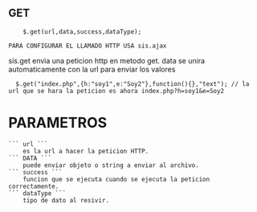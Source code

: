## GET

```
    $.get(url,data,success,dataType);
```

``` PARA CONFIGURAR EL LLAMADO HTTP USA sis.ajax ```

sis.get envia una peticion http en metodo get. data se unira automaticamente con la url para enviar los valores

```
  $.get("index.php",{h:"soy1",e:"Soy2"},function(){},"text"); // la url que se hara la peticion es ahora index.php?h=soy1&e=Soy2
```
# PARAMETROS
    ``` url ```
        es la url a hacer la peticion HTTP.
    ``` DATA ```
        puede enviar objeto o string a enviar al archivo.
    ``` success ```
        funcion que se ejecuta cuando se ejecuta la peticion correctamente.
    ``` dataType ```
        tipo de dato al resivir.
